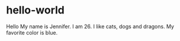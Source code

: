 # hello-world
Hello
My name is Jennifer. I am 26.
I like cats, dogs and dragons.
My favorite color is blue.  
